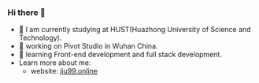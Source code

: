 ### Hi there 👋

- 👋 I am currently studying at HUST(Huazhong University of Science and Technology).
- 🔭 working on Pivot Studio in Wuhan China.
- 🌱 learning Front-end development and full stack development.
- Learn more about me:
  - website: [jiu99.online](http://jiu99.online)

